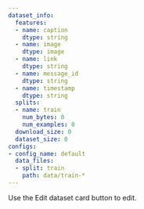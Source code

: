 ```yaml
---
dataset_info:
  features:
  - name: caption
    dtype: string
  - name: image
    dtype: image
  - name: link
    dtype: string
  - name: message_id
    dtype: string
  - name: timestamp
    dtype: string
  splits:
  - name: train
    num_bytes: 0
    num_examples: 0
  download_size: 0
  dataset_size: 0
configs:
- config_name: default
  data_files:
  - split: train
    path: data/train-*
---
```


Use the Edit dataset card button to edit.